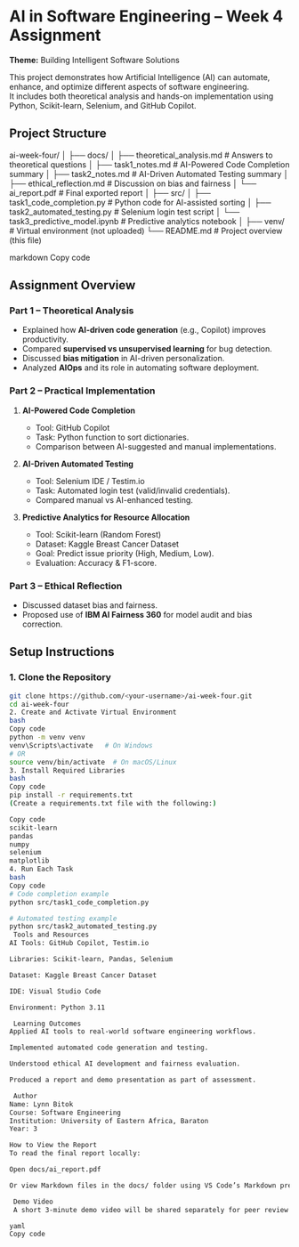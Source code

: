 #  AI in Software Engineering – Week 4 Assignment  
**Theme:** Building Intelligent Software Solutions  

This project demonstrates how Artificial Intelligence (AI) can automate, enhance, and optimize different aspects of software engineering.  
It includes both theoretical analysis and hands-on implementation using Python, Scikit-learn, Selenium, and GitHub Copilot.



## Project Structure

ai-week-four/
│
├── docs/
│ ├── theoretical_analysis.md # Answers to theoretical questions
│ ├── task1_notes.md # AI-Powered Code Completion summary
│ ├── task2_notes.md # AI-Driven Automated Testing summary
│ ├── ethical_reflection.md # Discussion on bias and fairness
│ └── ai_report.pdf # Final exported report
│
├── src/
│ ├── task1_code_completion.py # Python code for AI-assisted sorting
│ ├── task2_automated_testing.py # Selenium login test script
│ └── task3_predictive_model.ipynb # Predictive analytics notebook
│
├── venv/ # Virtual environment (not uploaded)
└── README.md # Project overview (this file)

markdown
Copy code



##  Assignment Overview

### **Part 1 – Theoretical Analysis**
- Explained how **AI-driven code generation** (e.g., Copilot) improves productivity.
- Compared **supervised vs unsupervised learning** for bug detection.
- Discussed **bias mitigation** in AI-driven personalization.
- Analyzed **AIOps** and its role in automating software deployment.

### **Part 2 – Practical Implementation**
1. **AI-Powered Code Completion**  
   - Tool: GitHub Copilot  
   - Task: Python function to sort dictionaries.  
   - Comparison between AI-suggested and manual implementations.

2. **AI-Driven Automated Testing**  
   - Tool: Selenium IDE / Testim.io  
   - Task: Automated login test (valid/invalid credentials).  
   - Compared manual vs AI-enhanced testing.

3. **Predictive Analytics for Resource Allocation**  
   - Tool: Scikit-learn (Random Forest)  
   - Dataset: Kaggle Breast Cancer Dataset  
   - Goal: Predict issue priority (High, Medium, Low).  
   - Evaluation: Accuracy & F1-score.

### **Part 3 – Ethical Reflection**
- Discussed dataset bias and fairness.
- Proposed use of **IBM AI Fairness 360** for model audit and bias correction.



## Setup Instructions

### 1. Clone the Repository
```bash
git clone https://github.com/<your-username>/ai-week-four.git
cd ai-week-four
2. Create and Activate Virtual Environment
bash
Copy code
python -m venv venv
venv\Scripts\activate   # On Windows
# OR
source venv/bin/activate  # On macOS/Linux
3. Install Required Libraries
bash
Copy code
pip install -r requirements.txt
(Create a requirements.txt file with the following:)

Copy code
scikit-learn
pandas
numpy
selenium
matplotlib
4. Run Each Task
bash
Copy code
# Code completion example
python src/task1_code_completion.py

# Automated testing example
python src/task2_automated_testing.py
 Tools and Resources
AI Tools: GitHub Copilot, Testim.io

Libraries: Scikit-learn, Pandas, Selenium

Dataset: Kaggle Breast Cancer Dataset

IDE: Visual Studio Code

Environment: Python 3.11

 Learning Outcomes
Applied AI tools to real-world software engineering workflows.

Implemented automated code generation and testing.

Understood ethical AI development and fairness evaluation.

Produced a report and demo presentation as part of assessment.

 Author
Name: Lynn Bitok
Course: Software Engineering
Institution: University of Eastern Africa, Baraton
Year: 3

How to View the Report
To read the final report locally:

Open docs/ai_report.pdf

Or view Markdown files in the docs/ folder using VS Code’s Markdown preview (Ctrl+Shift+V).

 Demo Video
 A short 3-minute demo video will be shared separately for peer review.

yaml
Copy code
